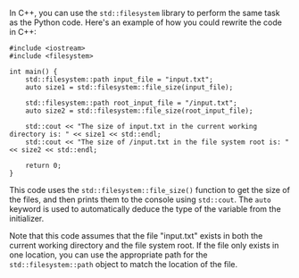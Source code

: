 In C++, you can use the `std::filesystem` library to perform the same task as the Python code. Here's an example of how you could rewrite the code in C++:
```
#include <iostream>
#include <filesystem>

int main() {
    std::filesystem::path input_file = "input.txt";
    auto size1 = std::filesystem::file_size(input_file);

    std::filesystem::path root_input_file = "/input.txt";
    auto size2 = std::filesystem::file_size(root_input_file);

    std::cout << "The size of input.txt in the current working directory is: " << size1 << std::endl;
    std::cout << "The size of /input.txt in the file system root is: " << size2 << std::endl;

    return 0;
}
```
This code uses the `std::filesystem::file_size()` function to get the size of the files, and then prints them to the console using `std::cout`. The `auto` keyword is used to automatically deduce the type of the variable from the initializer.

Note that this code assumes that the file "input.txt" exists in both the current working directory and the file system root. If the file only exists in one location, you can use the appropriate path for the `std::filesystem::path` object to match the location of the file.
